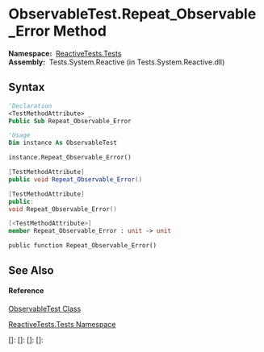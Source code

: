 # ObservableTest.Repeat\_Observable\_Error Method

**Namespace:**  [ReactiveTests.Tests](ReactiveTests.Tests\ReactiveTests.Tests.md)  
**Assembly:**  Tests.System.Reactive (in Tests.System.Reactive.dll)

## Syntax

```vb
'Declaration
<TestMethodAttribute> _
Public Sub Repeat_Observable_Error
```

```vb
'Usage
Dim instance As ObservableTest

instance.Repeat_Observable_Error()
```

```csharp
[TestMethodAttribute]
public void Repeat_Observable_Error()
```

```c++
[TestMethodAttribute]
public:
void Repeat_Observable_Error()
```

```fsharp
[<TestMethodAttribute>]
member Repeat_Observable_Error : unit -> unit 
```

```jscript
public function Repeat_Observable_Error()
```

## See Also

#### Reference

[ObservableTest Class](ObservableTest\ObservableTest.md)

[ReactiveTests.Tests Namespace](ReactiveTests.Tests\ReactiveTests.Tests.md)

[]: 
[]: 
[]: 
[]: 